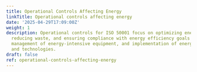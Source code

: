 ```yaml
---
title: Operational Controls Affecting Energy
linkTitle: Operational controls affecting energy
date: '2025-04-29T17:09:00Z'
weight: 1
description: Operational controls for ISO 50001 focus on optimizing energy usage,
  reducing waste, and ensuring compliance with energy efficiency goals through monitoring,
  management of energy-intensive equipment, and implementation of energy-saving programs
  and technologies.
draft: false
ref: operational-controls-affecting-energy
---
```


